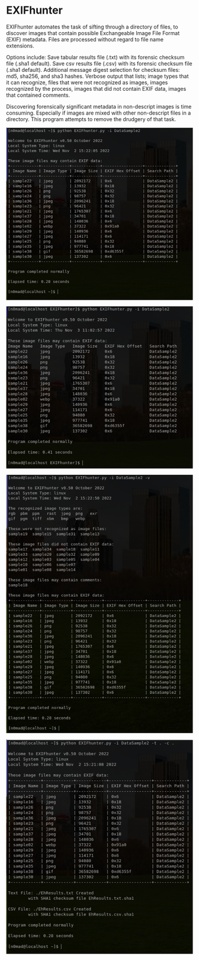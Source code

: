 # EXIFhunter

EXIFhunter automates the task of sifting through
a directory of files, to discover images that
contain possible Exchangeable Image File Format
(EXIF) metadata. Files are processed without
regard to file name extensions.

Options include:
Save tabular results file (.txt) with
its forensic checksum file (.sha1 default).
Save csv results file (.csv) with
its forensic checksum file (.sha1 default).
Additional message digest selection for
checksum files: md5, sha256, and sha3 hashes.
Verbose output that lists;
image types that it can recognize,
files that were not recognized as images,
images recognized by the process,
images that did not contain EXIF data,
images that contained comments.

Discovering forensically significant metadata in
non-descript images is time consuming.
Especially if images are mixed with other
non-descript files in a directory.
This program attempts to remove
the drudgery of that task.

![basic output](screenshots/Eh_no-opt.png?raw=true "basic output")

![no prettytable](screenshots/Eh_no_pretty.png?raw=true "no prettytable")

![verbose output](screenshots/Eh_v_nosave-opt.png?raw=true "verbose output")

![saving results](screenshots/Eh_def_sha1.png?raw=true "saving results")
